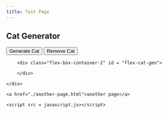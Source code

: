 ```yaml
---
title: Test Page
---
```

<html lang="en">
<head>
    <meta charset="UTF-8">
    <meta name="viewport" content="width=device-width, initial-scale=1.0">
    <link rel="stylesheet" href="https://maxcdn.bootstrapcdn.com/bootstrap/4.0.0/css/bootstrap.min.css" />
    <link rel="stylesheet" href="style.css"/>
    <title>{{page.title}}</title>
</head>
<body>
    <div class="container-2">
        <h2>Cat Generator</h2>
          <button class="btn btn-success" id="cat-generator" onclick="generateCat()"> Generate Cat</button>
          <button class="btn btn-danger" id="reset" onclick="resetCat()">Remove Cat</button>

        <div class="flex-box-container-2" id = "flex-cat-gen">

        </div>

    </div>

    <a href="./another-page.html">another page</a>

    <script src = javascript.js></script>
</body>
</html>
